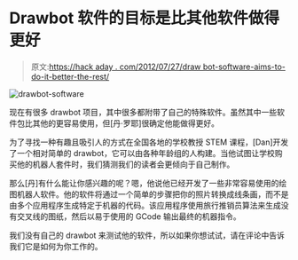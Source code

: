 # Drawbot 软件的目标是比其他软件做得更好

> 原文:[https://hack aday . com/2012/07/27/draw bot-software-aims-to-do-it-better-the-rest/](https://hackaday.com/2012/07/27/drawbot-software-aims-to-do-it-better-than-the-rest/)

![drawbot-software](../Images/21013371527da95e4cde360a9107f101.png "drawbot-software")

现在有很多 drawbot 项目，其中很多都附带了自己的特殊软件。虽然其中一些软件包比其他的更容易使用，但[丹·罗耶]很确定他能做得更好。

为了寻找一种有趣且吸引人的方式在全国各地的学校教授 STEM 课程，[Dan]开发了一个相对简单的 drawbot，它可以由各种年龄组的人构建。当他试图让学校购买他的机器人套件时，我们猜测我们的读者会更倾向于自己制作。

那么[丹]有什么能让你感兴趣的呢？嗯，他说他已经开发了一些非常容易使用的绘图机器人软件。他的软件将通过一个简单的步骤把你的照片转换成线条画，而不是由多个应用程序生成特定于机器的代码。该应用程序使用旅行推销员算法来生成没有交叉线的图纸，然后以易于使用的 GCode 输出最终的机器指令。

我们没有自己的 drawbot 来测试他的软件，所以如果你想试试，请在评论中告诉我们它是如何为你工作的。